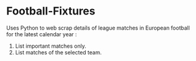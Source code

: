 Football-Fixtures
=================

Uses Python to web scrap details of league matches in European football for the latest calendar year : 
1. List important matches only.
2. List matches of the selected team.
